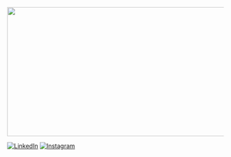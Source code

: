 
<div>
  <img src="https://github.com/cilab-ufersa/.github/blob/main/icon.png" width="650" height="300">
</div>

[![LinkedIn](https://img.shields.io/badge/linkedin-blue?style=for-the-badge&logo=linkedin&logoColor=white)](https://www.linkedin.com/company/cilab-ufersa/)
[![Instagram](https://img.shields.io/badge/instagram-FF5722?style=for-the-badge&logo=instagram&logoColor=white)](https://www.instagram.com/cilab.ufersa/)


